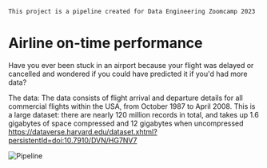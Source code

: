 `This project is a pipeline created for Data Engineering Zoomcamp 2023`

# Airline on-time performance

Have you ever been stuck in an airport because your flight was delayed or cancelled and wondered if you could have predicted it if you'd had more data?

The data: The data consists of flight arrival and departure details for all commercial flights within the USA, from October 1987 to April 2008. This is a large dataset: there are nearly 120 million records in total, and takes up 1.6 gigabytes of space compressed and 12 gigabytes when uncompressed
https://dataverse.harvard.edu/dataset.xhtml?persistentId=doi:10.7910/DVN/HG7NV7

![Pipeline](vscode-remote://dev-container%2B633a5c55736572735c785c4f6e6544726976655c446f63756d656e74735c507974686f6e5c4d61725f323032335c44455f6169726c696e655f6f6e5f74696d65/workspaces/DE_airline_on_time/.images/Workflow.png)
